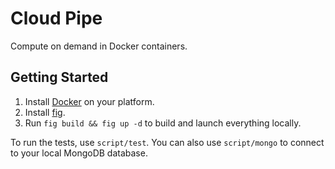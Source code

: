Cloud Pipe
==========

Compute on demand in Docker containers.

## Getting Started

 1. Install [Docker](https://docs.docker.com/installation/mac/) on your platform.
 2. Install [fig](http://www.fig.sh/install.html).
 3. Run `fig build && fig up -d` to build and launch everything locally.

To run the tests, use `script/test`. You can also use `script/mongo` to connect to your local MongoDB
database.
